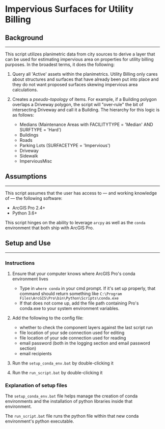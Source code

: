 # Impervious Surfaces for Utility Billing

## Background
---

This script utilizes planimetric data from city sources to derive a layer that can be used for estimating impervious area on properties for utility billing purposes. In the broadest terms, it does the following:

1. Query all 'Active' assets within the planimetrics. Utility Billing only cares about structures and surfaces that have already been put into place and they do not want proposed surfaces skewing impervious area calculations.

2. Creates a *pseudo-topology* of items. For example, if a Building polygon overlaps a Driveway polygon, the script will "over-rule" the bit of intersecting Driveway and call it a Building. The hierarchy for this logic is as follows:

    - Medians (Maintenance Areas with FACILITYTYPE = 'Median' AND SURFTYPE = 'Hard')
    - Buildings
    - Roads
    - Parking Lots (SURFACETYPE = 'Impervious')
    - Driveway
    - Sidewalk
    - ImperviousMisc

## Assumptions
---

This script assumes that the user has access to &mdash; and working knowledge of &mdash; the following software:

- ArcGIS Pro 2.4+
- Python 3.6+

This script hinges on the ability to leverage `arcpy` as well as the `conda` environment that both ship with ArcGIS Pro.

## Setup and Use
---

### Instructions

1. Ensure that your computer knows where ArcGIS Pro's conda environment lives

    - Type in `where conda` in your cmd prompt. If it's set up properly, that command should return something like `C:\Program Files\ArcGIS\Pro\bin\Python\Scripts\conda.exe`
    - If that does not come up, add the file path containing Pro's conda.exe to your system environment variables.

1. Add the following to the config file:

    - whether to check the component layers against the last script run
    - file location of your sde connection used for editing
    - file location of your sde connection used for reading
    - email password (both in the logging section and email password section)
    - email recipients

2. Run the `setup_conda_env.bat` by double-clicking it
3. Run the `run_script.bat` by double-clicking it

### Explanation of setup files

The `setup_conda_env.bat` file helps manage the creation of conda environments and the installation of python libraries inside that environment.

The `run_script.bat` file runs the python file within that new conda environment's python executable.